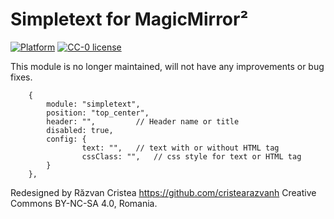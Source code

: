 # Simpletext for MagicMirror&sup2;

[![Platform](https://img.shields.io/badge/platform-MagicMirror2-informational)](https://github.com/cristearazvanh/MagicMirror2)
[![CC-0 license](https://img.shields.io/badge/License-CC--4.0-blue.svg)](https://creativecommons.org/licenses/by-nd/4.0)

This module is no longer maintained, will not have any improvements or bug fixes.

		{
			module: "simpletext",
			position: "top_center",
			header: "",        	// Header name or title
			disabled: true,
			config: {
		    		text: "", 	// text with or without HTML tag
		    		cssClass: "",	// css style for text or HTML tag
			}
		},

Redesigned by Răzvan Cristea https://github.com/cristearazvanh Creative Commons BY-NC-SA 4.0, Romania.